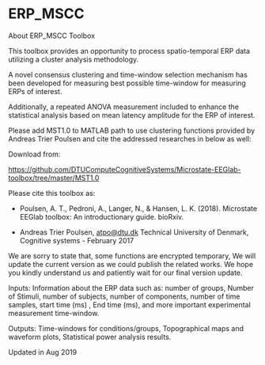 # ERP_MSCC

About ERP_MSCC Toolbox

This toolbox provides an opportunity to process spatio-temporal ERP data utilizing a cluster analysis methodology.
 
A novel consensus clustering and time-window selection mechanism has been developed for measuring best possible time-window for measuring ERPs of interest.
 
Additionally, a repeated ANOVA measurement included to enhance the statistical analysis based on mean latency amplitude for the ERP of interest.
 
Please add MST1.0 to MATLAB path to use clustering functions provided by Andreas Trier Poulsen and cite the addressed researches in below as well:

Download from:

https://github.com/DTUComputeCognitiveSystems/Microstate-EEGlab-toolbox/tree/master/MST1.0
 
Please cite this toolbox as:

- Poulsen, A. T., Pedroni, A., Langer, N., &  Hansen, L. K. (2018). Microstate EEGlab toolbox: An introductionary guide. bioRxiv.
 
- Andreas Trier Poulsen, atpo@dtu.dk Technical University of Denmark, Cognitive systems - February 2017
 
We are sorry to state that, some functions are encrypted temporary, We will update the current version as we could publish the related works. We hope you kindly understand us and patiently wait for our final version update.
 
Inputs:
Information about the ERP data such as: number of groups, Number of Stimuli, number of subjects, number of components, number of time samples, start time (ms) , End time (ms), and more important experimental measurement time-window.

Outputs:
Time-windows for conditions/groups, Topographical maps and waveform plots, Statistical power analysis results.
 
Updated in Aug 2019
